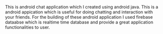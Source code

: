 This is android chat application which I created using android java.
This is a android appication which is useful for doing chatting and interaction with your friends.
For the building of these android application I used firebase dataabse which is realtime time database and provide a great application functionalities to user. 
